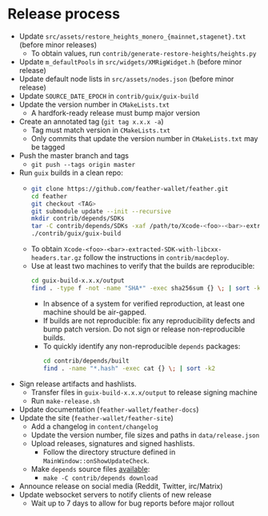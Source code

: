 # Release process

- Update `src/assets/restore_heights_monero_{mainnet,stagenet}.txt` (before minor releases)
  - To obtain values, run `contrib/generate-restore-heights/heights.py`
- Update `m_defaultPools` in `src/widgets/XMRigWidget.h` (before minor release)
- Update default node lists in `src/assets/nodes.json` (before minor release)
- Update `SOURCE_DATE_EPOCH` in `contrib/guix/guix-build`
- Update the version number in `CMakeLists.txt`
  - A hardfork-ready release must bump major version
- Create an annotated tag (`git tag x.x.x -a`)
  - Tag must match version in `CMakeLists.txt`
  - Only commits that update the version number in `CMakeLists.txt` may be tagged
- Push the master branch and tags
  - `git push --tags origin master`
- Run `guix` builds in a clean repo:
  - ```bash
    git clone https://github.com/feather-wallet/feather.git
    cd feather
    git checkout <TAG>
    git submodule update --init --recursive
    mkdir contrib/depends/SDKs
    tar -C contrib/depends/SDKs -xaf /path/to/Xcode-<foo>-<bar>-extracted-SDK-with-libcxx-headers.tar.gz
    ./contrib/guix/guix-build
    ```
  - To obtain `Xcode-<foo>-<bar>-extracted-SDK-with-libcxx-headers.tar.gz` follow the instructions in `contrib/macdeploy`.
  - Use at least two machines to verify that the builds are reproducible:
    ```bash
    cd guix-build-x.x.x/output
    find . -type f -not -name "SHA*" -exec sha256sum {} \; | sort -k2
    ```
    - In absence of a system for verified reproduction, at least one machine should be air-gapped.
    - If builds are not reproducible: fix any reproducibility defects and bump patch version. Do not sign or release non-reproducible builds.
     - To quickly identify any non-reproducible `depends` packages:
        ```bash
        cd contrib/depends/built
        find . -name "*.hash" -exec cat {} \; | sort -k2
        ```
- Sign release artifacts and hashlists.
  - Transfer files in `guix-build-x.x.x/output` to release signing machine
  - Run `make-release.sh`
- Update documentation (`feather-wallet/feather-docs`)
- Update the site (`feather-wallet/feather-site`)
  - Add a changelog in `content/changelog`
  - Update the version number, file sizes and paths in `data/release.json`
  - Upload releases, signatures and signed hashlists.
    - Follow the directory structure defined in `MainWindow::onShowUpdateCheck`.
  - Make `depends` source files [available](https://featherwallet.org/files/sources/):
    - `make -C contrib/depends download`
- Announce release on social media (Reddit, Twitter, irc/Matrix)
- Update websocket servers to notify clients of new release
  - Wait up to 7 days to allow for bug reports before major rollout